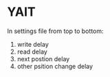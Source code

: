 # YAIT
In settings file from top to bottom:
1) write delay
2) read delay
3) next postion delay
4) other psition change delay
